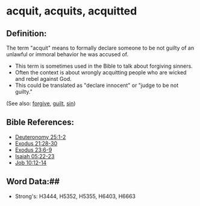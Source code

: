 # acquit, acquits, acquitted #

## Definition: ##

The term "acquit" means to formally declare someone to be not guilty of an unlawful or immoral behavior he was accused of.

* This term is sometimes used in the Bible to talk about forgiving sinners.
* Often the context is about wrongly acquitting people who are wicked and rebel against God.
* This could be translated as "declare innocent" or "judge to be not guilty."

(See also: [forgive](../kt/forgive.md), [guilt](../kt/guilt.md), [sin](../kt/sin.md))

## Bible References: ##

* [Deuteronomy 25:1-2](rc://en/tn/help/deu/25/01)
* [Exodus 21:28-30](rc://en/tn/help/exo/21/28)
* [Exodus 23:6-9](rc://en/tn/help/exo/23/06)
* [Isaiah 05:22-23](rc://en/tn/help/isa/05/22)
* [Job 10:12-14](rc://en/tn/help/job/10/12)

## Word Data:##

* Strong's: H3444, H5352, H5355, H6403, H6663
